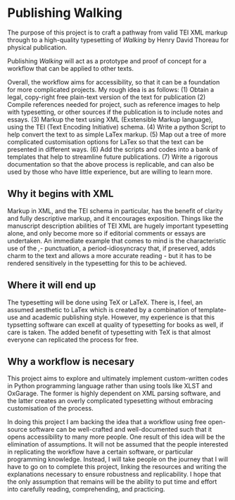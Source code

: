 # Publishing Walking
The purpose of this project is to craft a pathway from valid TEI XML markup through to a high-quality typesetting of _Walking_ by Henry David Thoreau for physical publication.

Publishing _Walking_ will act as a prototype and proof of concept for a workflow that can be applied to other texts.

Overall, the workflow aims for accessibility, so that it can be a foundation for more complicated projects. My rough idea is as follows:
(1) Obtain a legal, copy-right free plain-text version of the text for publication
(2) Compile references needed for project, such as reference images to help with typesetting, or other sources if the publication is to include notes and essays.
(3) Markup the text using XML (Exstensible Markup language), using the TEI (Text Encoding Initiative) schema.
(4) Write a python Script to help convert the text to as simple LaTex markup.
(5) Map out a tree of more complicated customisation options for LaTex so that the text can be presented in different ways.
(6) Add the scripts and codes into a bank of templates that help to streamline future publications.
(7) Write a rigorous documentation so that the above process is replicable, and can also be used by those who have little experience, but are willing to learn more.

## Why it begins with XML
Markup in XML, and the TEI schema in particular, has the benefit of clarity and fully descriptive markup, and it encourages exposition. Things like the manuscript description abilities of TEI XML are hugely important typesetting alone, and only become more so if editorial comments or essays are undertaken. An immediate example that comes to mind is the characteristic use of the *,-* punctuation, a period-idiosyncracy that, if preserved, adds charm to the text and allows a more accurate reading - but it has to be rendered sensitively in the typesetting for this to be achieved.

## Where it will end up
The typesetting will be done using TeX or LaTeX. There is, I feel, an assumed aesthetic to LaTex which is created by a combination of template-use and academic publishing style. However, my experience is that this typsetting software can excell at quality of typesetting for books as well, if care is taken. The added benefit of typesetting with TeX is that almost everyone can replicated the process for free.

## Why a workflow is necesary
This project aims to explore and ultimately implement custom-written codes in Python programming language rather than using tools like XLST and OxGarage. The former is highly dependent on XML parsing software, and the latter creates an overly complicated typesetting without embracing customisation of the process.

In doing this project I am backing the idea that a workflow using free open-source software can be well-crafted and well-documented such that it opens accessibility to many more people. One result of this idea will be the elimination of assumptions. It will not be assumed that the people interested in replicating the workflow have a certain software, or particular programming knowledge. Instead, I will take people on the journey that I will have to go on to complete this project, linking the resources and writing the explanations necessary to ensure robustness and replicability. I hope that the only assumption that remains will be the ability to put time and effort into carefully reading, comprehending, and practicing.
